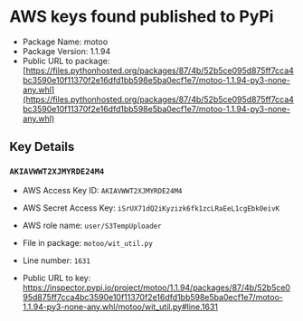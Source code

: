 # AWS keys found published to PyPi

* Package Name: motoo
* Package Version: 1.1.94
* Public URL to package: [https://files.pythonhosted.org/packages/87/4b/52b5ce095d875ff7cca4bc3590e10f11370f2e16dfd1bb598e5ba0ecf1e7/motoo-1.1.94-py3-none-any.whl](https://files.pythonhosted.org/packages/87/4b/52b5ce095d875ff7cca4bc3590e10f11370f2e16dfd1bb598e5ba0ecf1e7/motoo-1.1.94-py3-none-any.whl)

## Key Details

### `AKIAVWWT2XJMYRDE24M4`

* AWS Access Key ID: `AKIAVWWT2XJMYRDE24M4`
* AWS Secret Access Key: `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` 
* AWS role name: `user/S3TempUploader`
* File in package: `motoo/wit_util.py`
* Line number: `1631`

* Public URL to key: https://inspector.pypi.io/project/motoo/1.1.94/packages/87/4b/52b5ce095d875ff7cca4bc3590e10f11370f2e16dfd1bb598e5ba0ecf1e7/motoo-1.1.94-py3-none-any.whl/motoo/wit_util.py#line.1631


